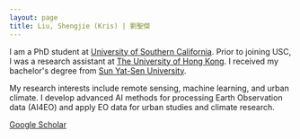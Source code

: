 ```yaml
---
layout: page
title: Liu, Shengjie (Kris) | 劉聖傑
---
```


I am a PhD student at [University of Southern California](https://usc.edu). Prior to joining USC, I was a research assistant at [The University of Hong Kong](https://hku.hk). I received my bachelor's degree from [Sun Yat-Sen University](https://sysu.edu.cn). 

My research interests include remote sensing, machine learning, and urban climate. I develop advanced AI methods for processing Earth Observation data (AI4EO) and apply EO data for urban studies and climate research. 

[Google Scholar](https://scholar.google.com/citations?hl=en&user=D2ZRcjQAAAAJ)





